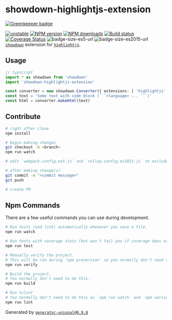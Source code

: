 # showdown-highlightjs-extension

[![Greenkeeper badge](https://badges.greenkeeper.io/unional/showdown-highlightjs-extension.svg)](https://greenkeeper.io/)

[![unstable][unstable-image]][unstable-url]
[![NPM version][npm-image]][npm-url]
[![NPM downloads][downloads-image]][downloads-url]
[![Build status][travis-image]][travis-url]
[![Coverage Status][coveralls-image]][coveralls-url]
![badge-size-es5-url]
![badge-size-es2015-url]
[`showdown`](https://github.com/showdownjs/showdown) extension for [`highlightjs`](https://github.com/isagalaev/highlight.js).

## Usage

```ts
// typscript
import * as showdown from 'showdown'
import 'showdown-highlightjs-extension'

const converter = new showdown.Converter({ extensions: [ 'highlightjs' ]})
const text = 'Some text with code block (```<language> ... ```)'
const html = converter.makeHtml(text)
```

## Contribute

```sh
# right after clone
npm install

# begin making changes
git checkout -b <branch>
npm run watch

# edit `webpack.config.es5.js` and `rollup.config.es2015.js` to exclude dependencies for the bundle if needed

# after making change(s)
git commit -m "<commit message>"
git push

# create PR
```

## Npm Commands

There are a few useful commands you can use during development.

```sh
# Run tests (and lint) automatically whenever you save a file.
npm run watch

# Run tests with coverage stats (but won't fail you if coverage does not meet criteria)
npm run test

# Manually verify the project.
# This will be ran during 'npm preversion' so you normally don't need to run this yourself.
npm run verify

# Build the project.
# You normally don't need to do this.
npm run build

# Run tslint
# You normally don't need to do this as `npm run watch` and `npm version` will automatically run lint for you.
npm run lint
```

Generated by [`generator-unional@0.9.0`](https://github.com/unional/unional-cli)

[unstable-image]: http://badges.github.io/stability-badges/dist/unstable.svg
[unstable-url]: http://github.com/badges/stability-badges
[npm-image]: https://img.shields.io/npm/v/showdown-highlightjs-extension.svg?style=flat
[npm-url]: https://npmjs.org/package/showdown-highlightjs-extension
[downloads-image]: https://img.shields.io/npm/dm/showdown-highlightjs-extension.svg?style=flat
[downloads-url]: https://npmjs.org/package/showdown-highlightjs-extension
[travis-image]: https://img.shields.io/travis/unional/showdown-highlightjs-extension.svg?style=flat
[travis-url]: https://travis-ci.org/unional/showdown-highlightjs-extension
[coveralls-image]: https://coveralls.io/repos/github/unional/showdown-highlightjs-extension/badge.svg
[coveralls-url]: https://coveralls.io/github/unional/showdown-highlightjs-extension
[badge-size-es5-url]: http://img.badgesize.io/unional/showdown-highlightjs-extension/master/dist/showdown-highlightjs-extension.es5.js.svg?label=es5_size
[badge-size-es2015-url]: http://img.badgesize.io/unional/showdown-highlightjs-extension/master/dist/showdown-highlightjs-extension.es2015.js.svg?label=es2015_size
